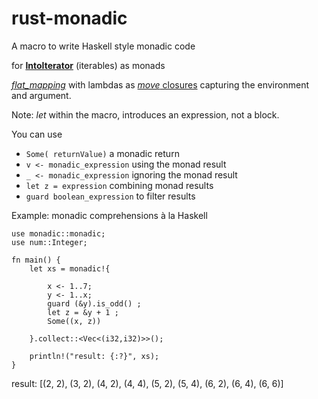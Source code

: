 # rust-monadic

A macro to write Haskell style monadic code

for [**IntoIterator**](https://doc.rust-lang.org/std/iter/trait.IntoIterator.html) (iterables) as monads

[*flat_mapping*](https://doc.rust-lang.org/std/iter/trait.Iterator.html#method.flat_map) with lambdas as [*move* closures](https://doc.rust-lang.org/1.30.0/book/first-edition/closures.html#move-closures) capturing the environment and argument.

Note: *let* within the macro, introduces an expression, not a block.

You can use 
* ```Some( returnValue)```       a monadic return
* ```v <- monadic_expression```  using the monad result
* ```_ <- monadic_expression```  ignoring the monad result
* ```let z = expression```       combining monad results
* ```guard boolean_expression``` to filter results



Example: monadic comprehensions à la Haskell

```
use monadic::monadic;
use num::Integer;

fn main() {
    let xs = monadic!{ 
    
        x <- 1..7;
        y <- 1..x;
        guard (&y).is_odd() ;
        let z = &y + 1 ;
        Some((x, z)) 
        
    }.collect::<Vec<(i32,i32)>>();
    
    println!("result: {:?}", xs); 
}

```

result: [(2, 2), (3, 2), (4, 2), (4, 4), (5, 2), (5, 4), (6, 2), (6, 4), (6, 6)]
